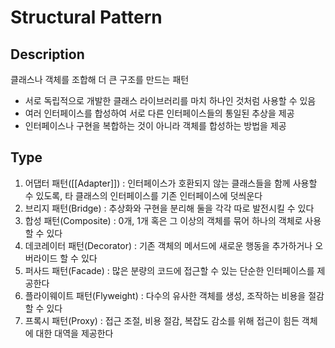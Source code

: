 # Structural Pattern

## Description

클래스나 객체를 조합해 더 큰 구조를 만드는 패턴
- 서로 독립적으로 개발한 클래스 라이브러리를 마치 하나인 것처럼 사용할 수 있음
- 여러 인터페이스를 합성하여 서로 다른 인터페이스들의 통일된 추상을 제공
- 인터페이스나 구현을 복합하는 것이 아니라 객체를 합성하는 방법을 제공

## Type

1. 어댑터 패턴([[Adapter]]) : 인터페이스가 호환되지 않는 클래스들을 함께 사용할 수 있도록, 타 클래스의 인터페이스를 기존 인터페이스에 덧씌운다
2. 브리지 패턴(Bridge) : 추상화와 구현을 분리해 둘을 각각 따로 발전시킬 수 있다
3. 합성 패턴(Composite) : 0개, 1개 혹은 그 이상의 객체를 묶어 하나의 객체로 사용할 수 있다
4. 데코레이터 패턴(Decorator) : 기존 객체의 메서드에 새로운 행동을 추가하거나 오버라이드 할 수 있다
5. 퍼사드 패턴(Facade) : 많은 분량의 코드에 접근할 수 있는 단순한 인터페이스를 제공한다
6. 플라이웨이트 패턴(Flyweight) : 다수의 유사한 객체를 생성, 조작하는 비용을 절감할 수 있다
7. 프록시 패턴(Proxy) : 접근 조절, 비용 절감, 복잡도 감소를 위해 접근이 힘든 객체에 대한 대역을 제공한다